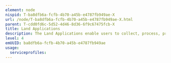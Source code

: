```yaml
---
element: node
nispid: T-ba8dfb6a-fcfb-4b70-a45b-e4787fb949ae-X
url: /node/T-ba8dfb6a-fcfb-4b70-a45b-e4787fb949ae-X.html
parent: T-cdd0fd6c-5d52-4d46-8d36-6f9c67475fcb-X
title: Land Applications
description: The Land Applications enable users to collect, process, present and distribute information that supports the major functions of land operations. Land Operations are the set of military activities that are conducted by land forces to attain and maintain a desired degree of control within the Area of Responsibility (AOR) on land, and, as required, support operations in the other operational domains. Examples of Land Applications include manoeuvre, fire support, air defence, command and control, intelligence, mobility and survivability, and combat service support.
level: 4
emUUID: ba8dfb6a-fcfb-4b70-a45b-e4787fb949ae
usage:
  serviceprofiles:
---
```

